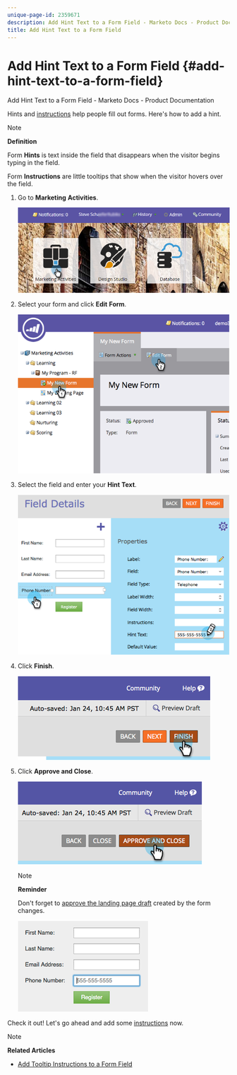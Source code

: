 ```yaml
---
unique-page-id: 2359671
description: Add Hint Text to a Form Field - Marketo Docs - Product Documentation
title: Add Hint Text to a Form Field
---
```


# Add Hint Text to a Form Field {#add-hint-text-to-a-form-field}

Add Hint Text to a Form Field - Marketo Docs - Product Documentation

Hints and [instructions](add-tooltip-instructions-to-a-form-field.md) help people fill out forms. Here's how to add a hint.

>[!NOTE]
>
>**Definition**
>
>Form **Hints** is text inside the field that disappears when the visitor begins typing in the field.
>
>Form **Instructions** are little tooltips that show when the visitor hovers over the field.

1. Go to **Marketing** **Activities**.

   ![](assets/login-marketing-activities-5.png)

1. Select your form and click **Edit** **Form**.

   ![](assets/image2014-9-15-13-3a54-3a6.png)

1. Select the field and enter your **Hint** **Text**. 

   ![](assets/image2014-9-15-13-3a53-3a58.png)

1. Click **Finish**.

   ![](assets/image2014-9-15-13-3a53-3a36.png)

1. Click **Approve and Close**.

   ![](assets/image2014-9-15-13-3a53-3a29.png)

   >[!NOTE]
   >
   >**Reminder**
   >
   >
   >Don't forget to [approve the landing page draft](../../../../product-docs/demand-generation/landing-pages/understanding-landing-pages/approve-unapprove-or-delete-a-landing-page.md) created by the form changes.

   ![](assets/image2014-9-15-13-3a53-3a23.png)

Check it out! Let's go ahead and add some [instructions](add-tooltip-instructions-to-a-form-field.md) now.

>[!NOTE]
>
>**Related Articles**
>
>* [Add Tooltip Instructions to a Form Field](add-tooltip-instructions-to-a-form-field.md)
>

